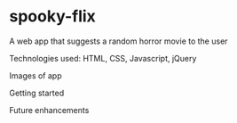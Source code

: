 # spooky-flix
A web app that suggests a random horror movie to the user

Technologies used: HTML, CSS, Javascript, jQuery

Images of app

Getting started

Future enhancements
